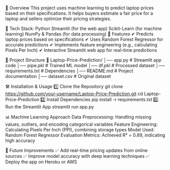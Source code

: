 📌 Overview
This project uses machine learning to predict laptop prices based on their specifications. It helps buyers estimate a fair price for a laptop and sellers optimize their pricing strategies.

🔹 Tech Stack:
Python
Streamlit (for the web app)
Scikit-Learn (for machine learning)
NumPy & Pandas (for data processing)
🚀 Features
✔ Predicts laptop prices based on specifications
✔ Uses Random Forest Regressor for accurate predictions
✔ Implements feature engineering (e.g., calculating Pixels Per Inch)
✔ Interactive Streamlit web app for real-time predictions

📂 Project Structure
📁 Laptop-Price-Prediction/
│── app.py                # Streamlit app code
│── pipe.pkl              # Trained ML model
│── df.pkl                # Processed dataset
│── requirements.txt      # Dependencies
│── README.md             # Project documentation
│── dataset.csv           # Original dataset 

🛠 Installation & Usage
1️⃣ Clone the Repository
git clone https://github.com/your-username/Laptop-Price-Prediction.git
cd Laptop-Price-Prediction
2️⃣ Install Dependencies
pip install -r requirements.txt
3️⃣ Run the Streamlit App
streamlit run app.py

📊 Machine Learning Approach
Data Preprocessing: Handling missing values, outliers, and encoding categorical variables
Feature Engineering: Calculating Pixels Per Inch (PPI), combining storage types
Model Used: Random Forest Regressor
Evaluation Metrics: Achieved R² = 0.89, indicating high accuracy

🌟 Future Improvements
✅ Add real-time pricing updates from online sources
✅ Improve model accuracy with deep learning techniques
✅ Deploy the app on Heroku or AWS
